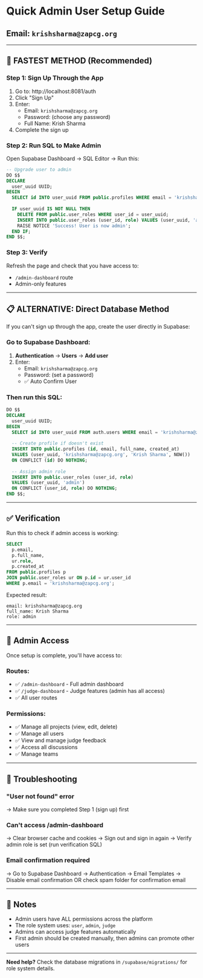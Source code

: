 # Quick Admin User Setup Guide

## Email: `krishsharma@zapcg.org`

---

## 🚀 **FASTEST METHOD** (Recommended)

### Step 1: Sign Up Through the App
1. Go to: http://localhost:8081/auth
2. Click "Sign Up"
3. Enter:
   - Email: `krishsharma@zapcg.org`
   - Password: (choose any password)
   - Full Name: Krish Sharma
4. Complete the sign up

### Step 2: Run SQL to Make Admin
Open Supabase Dashboard → SQL Editor → Run this:

```sql
-- Upgrade user to admin
DO $$
DECLARE
  user_uuid UUID;
BEGIN
  SELECT id INTO user_uuid FROM public.profiles WHERE email = 'krishsharma@zapcg.org';
  
  IF user_uuid IS NOT NULL THEN
    DELETE FROM public.user_roles WHERE user_id = user_uuid;
    INSERT INTO public.user_roles (user_id, role) VALUES (user_uuid, 'admin');
    RAISE NOTICE 'Success! User is now admin';
  END IF;
END $$;
```

### Step 3: Verify
Refresh the page and check that you have access to:
- `/admin-dashboard` route
- Admin-only features

---

## 📋 **ALTERNATIVE: Direct Database Method**

If you can't sign up through the app, create the user directly in Supabase:

### Go to Supabase Dashboard:
1. **Authentication** → **Users** → **Add user**
2. Enter:
   - Email: `krishsharma@zapcg.org`
   - Password: (set a password)
   - ✅ Auto Confirm User

### Then run this SQL:
```sql
DO $$
DECLARE
  user_uuid UUID;
BEGIN
  SELECT id INTO user_uuid FROM auth.users WHERE email = 'krishsharma@zapcg.org';
  
  -- Create profile if doesn't exist
  INSERT INTO public.profiles (id, email, full_name, created_at)
  VALUES (user_uuid, 'krishsharma@zapcg.org', 'Krish Sharma', NOW())
  ON CONFLICT (id) DO NOTHING;
  
  -- Assign admin role
  INSERT INTO public.user_roles (user_id, role)
  VALUES (user_uuid, 'admin')
  ON CONFLICT (user_id, role) DO NOTHING;
END $$;
```

---

## ✅ **Verification**

Run this to check if admin access is working:

```sql
SELECT 
  p.email,
  p.full_name,
  ur.role,
  p.created_at
FROM public.profiles p
JOIN public.user_roles ur ON p.id = ur.user_id
WHERE p.email = 'krishsharma@zapcg.org';
```

Expected result:
```
email: krishsharma@zapcg.org
full_name: Krish Sharma
role: admin
```

---

## 🔑 **Admin Access**

Once setup is complete, you'll have access to:

### Routes:
- ✅ `/admin-dashboard` - Full admin dashboard
- ✅ `/judge-dashboard` - Judge features (admin has all access)
- ✅ All user routes

### Permissions:
- ✅ Manage all projects (view, edit, delete)
- ✅ Manage all users
- ✅ View and manage judge feedback
- ✅ Access all discussions
- ✅ Manage teams

---

## 🐛 Troubleshooting

### "User not found" error
→ Make sure you completed Step 1 (sign up) first

### Can't access /admin-dashboard
→ Clear browser cache and cookies
→ Sign out and sign in again
→ Verify admin role is set (run verification SQL)

### Email confirmation required
→ Go to Supabase Dashboard → Authentication → Email Templates
→ Disable email confirmation OR check spam folder for confirmation email

---

## 📝 Notes

- Admin users have ALL permissions across the platform
- The role system uses: `user`, `admin`, `judge`
- Admins can access judge features automatically
- First admin should be created manually, then admins can promote other users

---

**Need help?** Check the database migrations in `/supabase/migrations/` for role system details.

